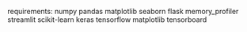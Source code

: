 requirements:
numpy
pandas
matplotlib
seaborn
flask
memory_profiler
streamlit
scikit-learn
keras
tensorflow
matplotlib
tensorboard
